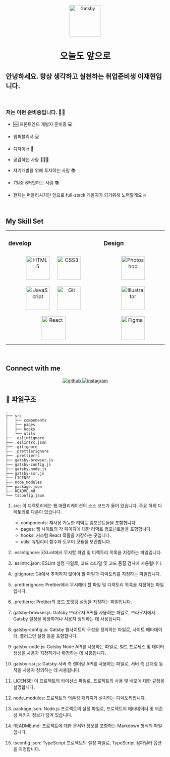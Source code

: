 

<p align="center">
  <a href="https://github.com/tol0608">
    <img alt="Gatsby" src="https://tol0608.github.io/static/bc54ecc8078bc9c6d87d5db996d308ee/ec77b/ljh_photo.avif" width="100" />
  </a>
</p>
<h1 align="center">
  오늘도 앞으로
</h1>

## 안녕하세요. 항상 생각하고 실천하는 취업준비생 이재현입니다.

<br/>

### 저는 이런 준비중입니다. 🧑‍💻

- 🆕 프론트엔드 개발자 준비중 💻


- 웹퍼블리셔 💻


- 디자이너 🎨


- 공감하는 사람 👨‍👩‍👦


- 자기개발을 위해 투자하는 사람 📚


- 7일중 6커밋하는 사람 📚


- 현재는 퍼블리셔지만 앞으로 full-stack 개발자가 되기위해 노력할게요 🔥

<br/>  

## My Skill Set

<table><tr><td valign="top" width="60%">

### develop

<div align="center">
<a href="https://en.wikipedia.org/wiki/HTML5" target="_blank"><img style="margin: 10px" src="https://profilinator.rishav.dev/skills-assets/html5-original-wordmark.svg" alt="HTML5" height="75" /></a>  
<a href="https://www.w3schools.com/css/" target="_blank"><img style="margin: 10px" src="https://profilinator.rishav.dev/skills-assets/css3-original-wordmark.svg" alt="CSS3" height="75" /></a>  
<a href="https://www.javascript.com/" target="_blank"><img style="margin: 10px" src="https://profilinator.rishav.dev/skills-assets/javascript-original.svg" alt="JavaScript" height="75" /></a>   
<a href="https://github.com/" target="_blank"><img style="margin: 10px" src="https://profilinator.rishav.dev/skills-assets/git-scm-icon.svg" alt="Git" height="75" /></a>  
<a href="https://reactjs.org/" target="_blank"><img style="margin: 10px" src="https://profilinator.rishav.dev/skills-assets/react-original-wordmark.svg" alt="React" height="75" /></a>  
</div>

</td><td valign="top" width="40%">

### Design

<div align="center">  
<a href="https://www.adobe.com/in/products/photoshop.html" target="_blank"><img style="margin: 10px" src="https://profilinator.rishav.dev/skills-assets/photoshop-plain.svg" alt="Photoshop" height="75" /></a>  
<a href="https://www.adobe.com/in/products/illustrator.html" target="_blank"><img style="margin: 10px" src="https://profilinator.rishav.dev/skills-assets/adobe_illustrator-icon.svg" alt="Illustrator" height="75" /></a>  
<a href="https://www.figma.com/" target="_blank"><img style="margin: 10px" src="https://profilinator.rishav.dev/skills-assets/figma-icon.svg" alt="Figma" height="75" /></a>  

</div>

</td></tr></table>
<br />

## Connect with me

<div align="center">
<a href="https://github.com/tol0608" target="_blank">
<img src=https://img.shields.io/badge/github-%2324292e.svg?&style=for-the-badge&logo=github&logoColor=white alt=github style="margin-bottom: 5px;" />
</a>
<a href="https://www.instagram.com/bam_ddo_ri" target="_blank">
<img src=https://img.shields.io/badge/instagram-%23000000.svg?&style=for-the-badge&logo=instagram&logoColor=white alt=instagram style="margin-bottom: 5px;" />
</a>  
</div>  


## 🧐 파일구조

    .
    ├── src
    │   ├── components
    │   ├── pages
    │   ├── hooks
    │   └── utils
    ├── .eslintignore
    ├── .eslintrc.json
    ├── .gitignore
    ├── .prettierignore
    ├── .prettierrc
    ├── gatsby-browser.js
    ├── gatsby-config.js
    ├── gatsby-node.js
    ├── gatsby-ssr.js
    ├── LICENSE
    ├── node_modules
    ├── package.json
    ├── README.md
    └── tsconfig.json

1. src: 이 디렉토리에는 웹 애플리케이션의 소스 코드가 들어 있습니다. 주요 하위 디렉토리로 다음이 있습니다.

   - components: 재사용 가능한 리액트 컴포넌트들을 포함합니다.
   - pages: 웹 사이트의 각 페이지에 대한 리액트 컴포넌트들을 포함합니다.
   - hooks: 커스텀 React 훅들을 저장하는 곳입니다.
   - utils: 유틸리티 함수와 도우미 모듈을 보관합니다.

2. .eslintignore: ESLint에서 무시할 파일 및 디렉토리 목록을 지정하는 파일입니다.

3. .eslintrc.json: ESLint 설정 파일로, 코드 스타일 및 코드 품질 검사에 사용됩니다.

4. .gitignore: Git에서 추적하지 않아야 할 파일과 디렉토리를 지정하는 파일입니다.

5. .prettierignore: Prettier에서 무시해야 할 파일 및 디렉토리 목록을 지정하는 파일입니다.

6. .prettierrc: Prettier의 코드 포맷팅 설정을 지정하는 파일입니다.

7. gatsby-browser.js: Gatsby 브라우저 API를 사용하는 파일로, 브라우저에서 Gatsby 설정을 확장하거나 사용자 정의하는 데 사용됩니다.

8. gatsby-config.js: Gatsby 웹사이트의 구성을 정의하는 파일로, 사이트 메타데이터, 플러그인 설정 등을 포함합니다.

9. gatsby-node.js: Gatsby Node API를 사용하는 파일로, 빌드 프로세스 및 데이터 생성을 사용자 지정하거나 확장하는 데 사용됩니다.

10. gatsby-ssr.js: Gatsby 서버 측 렌더링 API를 사용하는 파일로, 서버 측 렌더링 동작을 사용자 정의하는 데 사용됩니다.

11. LICENSE: 이 프로젝트의 라이선스 파일로, 프로젝트의 사용 및 배포에 대한 규정을 설명합니다.

12. node_modules: 프로젝트의 의존성 패키지가 설치되는 디렉토리입니다.

13. package.json: Node.js 프로젝트의 설정 파일로, 프로젝트의 메타데이터 및 의존성 패키지 정보가 담겨 있습니다.

14. README.md: 프로젝트에 대한 문서와 정보를 포함하는 Markdown 형식의 파일입니다.

15. tsconfig.json: TypeScript 프로젝트의 설정 파일로, TypeScript 컴파일러 옵션을 지정합니다.

